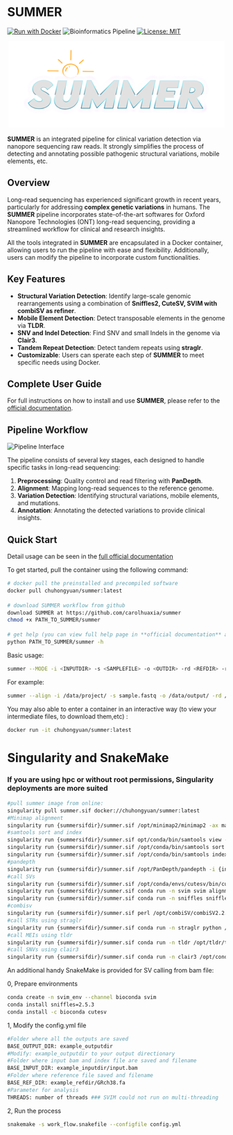 # **SUMMER**
[![Run with Docker](https://img.shields.io/badge/Run%20with-Docker-blue?logo=docker)](https://www.docker.com/) ![Bioinformatics Pipeline](https://img.shields.io/badge/Bioinformatics-Analysis%20Pipeline-brightgreen) [![License: MIT](https://img.shields.io/badge/License-MIT-yellow.svg)](https://opensource.org/licenses/MIT) 
<div align="center">
  <img src="https://github.com/carolhuaxia/summer/blob/main/SUMMER-Title.png" alt="SUMMER Pipeline Workflow" width="500 length="800" height="200">
</div>

**SUMMER** is an integrated pipeline for clinical variation detection via nanopore sequencing raw reads. It strongly simplifies the process of detecting and annotating possible pathogenic structural variations, mobile elements, etc.

## **Overview**
Long-read sequencing has experienced significant growth in recent years, particularly for addressing **complex genetic variations** in humans. The **SUMMER** pipeline incorporates state-of-the-art softwares for Oxford Nanopore Technologies (ONT) long-read sequencing, providing a streamlined workflow for clinical and research insights.

All the tools integrated in **SUMMER** are encapsulated in a Docker container, allowing users to run the pipeline with ease and flexibility. Additionally, users can modify the pipeline to incorporate custom functionalities.

## **Key Features**
- **Structural Variation Detection**: Identify large-scale genomic rearrangements using a combination of **Sniffles2, CuteSV, SVIM with combiSV as refiner**.
- **Mobile Element Detection**: Detect transposable elements in the genome via **TLDR**.
- **SNV and Indel Detection**: Find SNV and small Indels in the genome via **Clair3**.
- **Tandem Repeat Detection**: Detect tandem repeats using **straglr**.
- **Customizable**: Users can sperate each step of **SUMMER** to meet specific needs using Docker.

## **Complete User Guide**
For full instructions on how to install and use **SUMMER**, please refer to the [official documentation](https://pku-edu.gitbook.io/summer-pipeline-for-long-read-sequencing/).

## **Pipeline Workflow**
![Pipeline Interface](https://github.com/carolhuaxia/summer/assets/54387977/81f5db90-176c-4d6a-a81d-7690a9f292f5)

The pipeline consists of several key stages, each designed to handle specific tasks in long-read sequencing:

1. **Preprocessing**: Quality control and read filtering with **PanDepth**.
2. **Alignment**: Mapping long-read sequences to the reference genome.
3. **Variation Detection**: Identifying structural variations, mobile elements, and mutations.
4. **Annotation**: Annotating the detected variations to provide clinical insights.

## **Quick Start**
Detail usage can be seen in the [full official documentation](https://pku-edu.gitbook.io/summer-pipeline-for-long-read-sequencing/)

To get started, pull the container using the following command:
```bash
# docker pull the preinstalled and precompiled software
docker pull chuhongyuan/summer:latest

# download SUMMER workflow from github
download SUMMER at https://github.com/carolhuaxia/summer
chmod +x PATH_TO_SUMMER/summer

# get help (you can view full help page in **official documentation** above)
python PATH_TO_SUMMER/summer -h
```
Basic usage:
```bash
summer --MODE -i <INPUTDIR> -s <SAMPLEFILE> -o <OUTDIR> -rd <REFDIR> -r <REFFILE> -x {male,female}
```
For example:
```bash
summer --align -i /data/project/ -s sample.fastq -o /data/output/ -rd /data/refseqdir -r hg38.fa -x male
```
You may also able to enter a container in an interactive way (to view your intermediate files, to download them,etc) :
```bash
docker run -it chuhongyuan/summer:latest
```


# Singularity and SnakeMake
### If you are using hpc or without root permissions, Singularity deployments are more suited 
```bash
#pull summer image from online:
singularity pull summer.sif docker://chuhongyuan/summer:latest
#Minimap alignment
singularity run {summersifdir}/summer.sif /opt/minimap2/minimap2 -ax map-ont --secondary=no --MD -t {number of thread} {refdir/refseq} {inputdir/inputfq.gz} -o {outputdir/output.sam}
#samtools sort and index
singularity run {summersifdir}/summer.sif opt/conda/bin/samtools view -@ {number of thread} -b {inputdir/input.sam} -o {outdir/output.bam}
singularity run {summersifdir}/summer.sif /opt/conda/bin/samtools sort -@ {number of thread} {inputdir/output.bam} -o {outdir/output_sorted.bam}
singularity run {summersifdir}/summer.sif /opt/conda/bin/samtools index -@ {number of thread} {inputdir/input_sorted.bam}
#pandepth
singularity run {summersifdir}/summer.sif /opt/PanDepth/pandepth -i {inputdir/input_sorted.bam} -o {outdir} -t {number of thread}
#call SVs
singularity run {summersifdir}/summer.sif /opt/conda/envs/cutesv/bin/cuteSV --max_cluster_bias_INS 100 --diff_ratio_merging_INS 0.3 --max_cluster_bias_DEL 100 --diff_ratio_merging_DEL 0.3 --genotype -q 20 -r 50 -L 50000000 -t {number of thread} -s 2 {inputdir/input_sorted.bam} {refdir/refseq} {outdir} {workdir}
singularity run {summersifdir}/summer.sif conda run -n svim svim alignment --min_sv_size 50 {outdir} {inputdir/input_sorted.bam} {refdir/refseq}
singularity run {summersifdir}/summer.sif conda run -n sniffles sniffles --threads {number of thread} --input {inputdir/input_sorted.bam} --vcf {outdir/sample_sniffles2.vcf} --reference {refdir/refseq}
#combisv
singularity run {summersifdir}/summer.sif perl /opt/combiSV/combiSV2.2.pl -cutesv {cutesvvcfdir/cutesvout.vcf} -svim {svimvcfdir/signatures/all.vcf} -sniffles {snifflesvcfdir/sample_sniffles2.vcf} -o {outdir/combisv.vcf}
#call STRs using straglr
singularity run {summersifdir}/summer.sif conda run -n straglr python /opt/conda/envs/straglr/bin/straglr-genotype --loci /opt/conda/envs/straglr/bin/straglr-master/repeat-annotation/hg38/merge.bed --sample sample --vcf {outdir/outdir.vcf} --sex {male OR female} {inputdir/input_sorted.bam} {refdir/refseq}
#call MEIs using tldr
singularity run {summersifdir}/summer.sif conda run -n tldr /opt/tldr/tldr/tldr -b {inputdir/input_sorted.bam} -e /opt/tldr/ref/teref.ont.human.fa -r {refdir/refseq} -n /opt/tldr/ref/nonref.collection.hg38.chr.bed.gz -p {number of thread} -o {outdir} --color_consensus
#call SNVs using clair3
singularity run {summersifdir}/summer.sif conda run -n clair3 /opt/conda/envs/clair3/bin/run
```

An additional handy SnakeMake is provided for SV calling from bam file:

0, Prepare environments
```bash
conda create -n svim_env --channel bioconda svim
conda install sniffles=2.5.3
conda install -c bioconda cutesv
```
1, Modify the config.yml file
```bash
#Folder where all the outputs are saved
BASE_OUTPUT_DIR: example_outputdir
#Modify: example_outputdir to your output directionary
#Folder where input bam and index file are saved and filename
BASE_INPUT_DIR: example_inputdir/input.bam
#Folder where reference file saved and filename
BASE_REF_DIR: example_refdir/GRch38.fa
#Parameter for analysis
THREADS: number of threads ### SVIM could not run on multi-threading
```
2, Run the process
```bash
snakemake -s work_flow.snakefile --configfile config.yml
```
